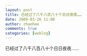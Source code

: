 ```yaml
---
layout: post
title: 已经过了八千八百八十个日日夜夜……
date: 2009-03-26 11:08
author: zhaohao
comments: true
categories: [weblog]
---
```

已经过了八千八百八十个日日夜夜……
